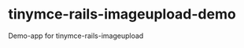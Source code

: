 tinymce-rails-imageupload-demo
==============================

Demo-app for tinymce-rails-imageupload
